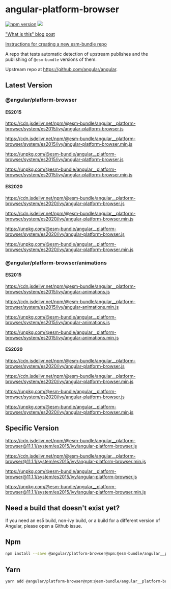 # angular-platform-browser

[![npm version](https://img.shields.io/npm/v/@esm-bundle/angular__platform-browser.svg?style=flat)](https://www.npmjs.com/package/@esm-bundle/angular__platform-browser) [![](https://data.jsdelivr.com/v1/package/npm/@esm-bundle/angular__platform-browser/badge)](https://www.jsdelivr.com/package/npm/@esm-bundle/angular__platform-browser)

["What is this" blog post](https://medium.com/@joeldenning/an-esm-bundle-for-any-npm-package-5f850db0e04d)

[Instructions for creating a new esm-bundle repo](https://github.com/esm-bundle/new-repo-instructions)

A repo that tests automatic detection of upstream publishes and the publishing of `@esm-bundle` versions of them.

Upstream repo at https://github.com/angular/angular.

## Latest Version

### @angular/platform-browser

#### ES2015

https://cdn.jsdelivr.net/npm/@esm-bundle/angular__platform-browser/system/es2015/ivy/angular-platform-browser.js

https://cdn.jsdelivr.net/npm/@esm-bundle/angular__platform-browser/system/es2015/ivy/angular-platform-browser.min.js

https://unpkg.com/@esm-bundle/angular__platform-browser/system/es2015/ivy/angular-platform-browser.js

https://unpkg.com/@esm-bundle/angular__platform-browser/system/es2015/ivy/angular-platform-browser.min.js

#### ES2020

https://cdn.jsdelivr.net/npm/@esm-bundle/angular__platform-browser/system/es2020/ivy/angular-platform-browser.js

https://cdn.jsdelivr.net/npm/@esm-bundle/angular__platform-browser/system/es2020/ivy/angular-platform-browser.min.js

https://unpkg.com/@esm-bundle/angular__platform-browser/system/es2020/ivy/angular-platform-browser.js

https://unpkg.com/@esm-bundle/angular__platform-browser/system/es2020/ivy/angular-platform-browser.min.js

### @angular/platform-browser/animations

#### ES2015

https://cdn.jsdelivr.net/npm/@esm-bundle/angular__platform-browser/system/es2015/ivy/angular-animations.js

https://cdn.jsdelivr.net/npm/@esm-bundle/angular__platform-browser/system/es2015/ivy/angular-animations.min.js

https://unpkg.com/@esm-bundle/angular__platform-browser/system/es2015/ivy/angular-animations.js

https://unpkg.com/@esm-bundle/angular__platform-browser/system/es2015/ivy/angular-animations.min.js

#### ES2020

https://cdn.jsdelivr.net/npm/@esm-bundle/angular__platform-browser/system/es2020/ivy/angular-platform-browser.js

https://cdn.jsdelivr.net/npm/@esm-bundle/angular__platform-browser/system/es2020/ivy/angular-platform-browser.min.js

https://unpkg.com/@esm-bundle/angular__platform-browser/system/es2020/ivy/angular-platform-browser.js

https://unpkg.com/@esm-bundle/angular__platform-browser/system/es2020/ivy/angular-platform-browser.min.js

## Specific Version

https://cdn.jsdelivr.net/npm/@esm-bundle/angular__platform-browser@11.1.1/system/es2015/ivy/angular-platform-browser.js

https://cdn.jsdelivr.net/npm/@esm-bundle/angular__platform-browser@11.1.1/system/es2015/ivy/angular-platform-browser.min.js

https://unpkg.com/@esm-bundle/angular__platform-browser@11.1.1/system/es2015/ivy/angular-platform-browser.js

https://unpkg.com/@esm-bundle/angular__platform-browser@11.1.1/system/es2015/ivy/angular-platform-browser.min.js

## Need a build that doesn't exist yet?

If you need an es5 build, non-ivy build, or a build for a different version of Angular, please open a Github issue.

## Npm

```sh
npm install --save @angular/platform-browser@npm:@esm-bundle/angular__platform-browser
```

## Yarn

```sh
yarn add @angular/platform-browser@npm:@esm-bundle/angular__platform-browser
```
